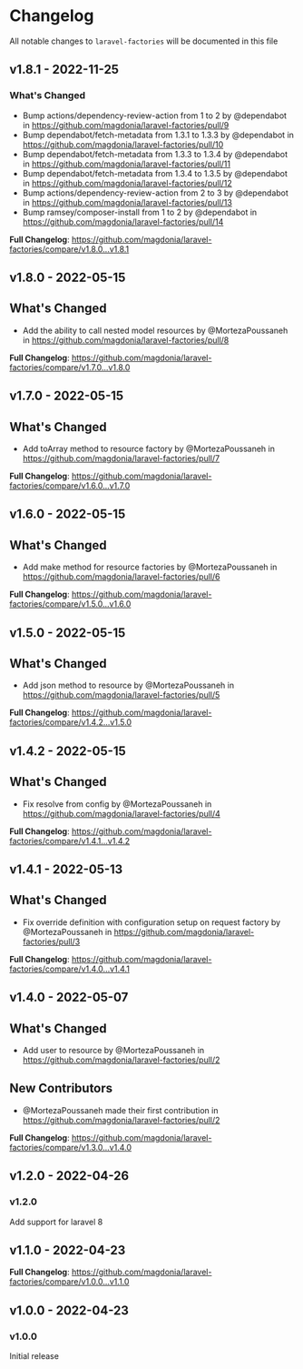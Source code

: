 # Changelog

All notable changes to `laravel-factories` will be documented in this file

## v1.8.1 - 2022-11-25

### What's Changed

- Bump actions/dependency-review-action from 1 to 2 by @dependabot in https://github.com/magdonia/laravel-factories/pull/9
- Bump dependabot/fetch-metadata from 1.3.1 to 1.3.3 by @dependabot in https://github.com/magdonia/laravel-factories/pull/10
- Bump dependabot/fetch-metadata from 1.3.3 to 1.3.4 by @dependabot in https://github.com/magdonia/laravel-factories/pull/11
- Bump dependabot/fetch-metadata from 1.3.4 to 1.3.5 by @dependabot in https://github.com/magdonia/laravel-factories/pull/12
- Bump actions/dependency-review-action from 2 to 3 by @dependabot in https://github.com/magdonia/laravel-factories/pull/13
- Bump ramsey/composer-install from 1 to 2 by @dependabot in https://github.com/magdonia/laravel-factories/pull/14

**Full Changelog**: https://github.com/magdonia/laravel-factories/compare/v1.8.0...v1.8.1

## v1.8.0 - 2022-05-15

## What's Changed

- Add the ability to call nested model resources by @MortezaPoussaneh in https://github.com/magdonia/laravel-factories/pull/8

**Full Changelog**: https://github.com/magdonia/laravel-factories/compare/v1.7.0...v1.8.0

## v1.7.0 - 2022-05-15

## What's Changed

- Add toArray method to resource factory by @MortezaPoussaneh in https://github.com/magdonia/laravel-factories/pull/7

**Full Changelog**: https://github.com/magdonia/laravel-factories/compare/v1.6.0...v1.7.0

## v1.6.0 - 2022-05-15

## What's Changed

- Add make method for resource factories by @MortezaPoussaneh in https://github.com/magdonia/laravel-factories/pull/6

**Full Changelog**: https://github.com/magdonia/laravel-factories/compare/v1.5.0...v1.6.0

## v1.5.0 - 2022-05-15

## What's Changed

- Add json method to resource by @MortezaPoussaneh in https://github.com/magdonia/laravel-factories/pull/5

**Full Changelog**: https://github.com/magdonia/laravel-factories/compare/v1.4.2...v1.5.0

## v1.4.2 - 2022-05-15

## What's Changed

- Fix resolve from config by @MortezaPoussaneh in https://github.com/magdonia/laravel-factories/pull/4

**Full Changelog**: https://github.com/magdonia/laravel-factories/compare/v1.4.1...v1.4.2

## v1.4.1 - 2022-05-13

## What's Changed

- Fix override definition with configuration setup on request factory by @MortezaPoussaneh in https://github.com/magdonia/laravel-factories/pull/3

**Full Changelog**: https://github.com/magdonia/laravel-factories/compare/v1.4.0...v1.4.1

## v1.4.0 - 2022-05-07

## What's Changed

- Add user to resource by @MortezaPoussaneh in https://github.com/magdonia/laravel-factories/pull/2

## New Contributors

- @MortezaPoussaneh made their first contribution in https://github.com/magdonia/laravel-factories/pull/2

**Full Changelog**: https://github.com/magdonia/laravel-factories/compare/v1.3.0...v1.4.0

## v1.2.0 - 2022-04-26

### v1.2.0

Add support for laravel 8

## v1.1.0 - 2022-04-23

**Full Changelog**: https://github.com/magdonia/laravel-factories/compare/v1.0.0...v1.1.0

## v1.0.0 - 2022-04-23

### v1.0.0

Initial release
